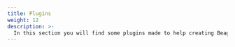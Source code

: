```yaml
---
title: Plugins
weight: 12
description: >-
  In this section you will find some plugins made to help creating Beagle components and pages
---
```

